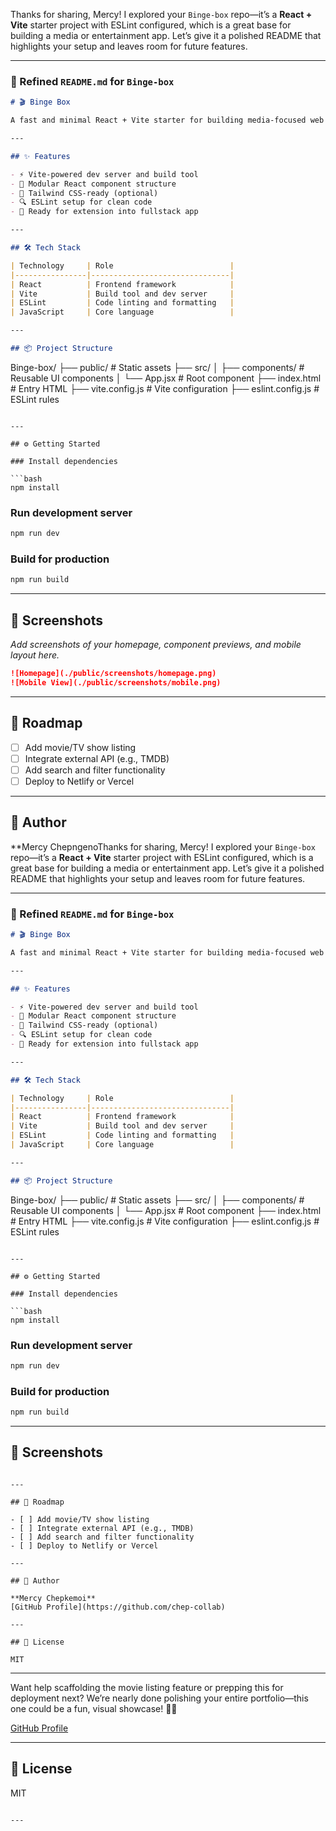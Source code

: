 Thanks for sharing, Mercy! I explored your `Binge-box` repo—it’s a **React + Vite** starter project with ESLint configured, which is a great base for building a media or entertainment app. Let’s give it a polished README that highlights your setup and leaves room for future features.

---

### 📝 Refined `README.md` for `Binge-box`

```markdown
# 🎬 Binge Box

A fast and minimal React + Vite starter for building media-focused web apps. This project is scaffolded with ESLint, hot module replacement, and a clean file structure—perfect for expanding into a movie or TV show discovery platform.

---

## ✨ Features

- ⚡️ Vite-powered dev server and build tool
- 🧩 Modular React component structure
- 🎨 Tailwind CSS-ready (optional)
- 🔍 ESLint setup for clean code
- 🚀 Ready for extension into fullstack app

---

## 🛠 Tech Stack

| Technology     | Role                          |
|----------------|-------------------------------|
| React          | Frontend framework            |
| Vite           | Build tool and dev server     |
| ESLint         | Code linting and formatting   |
| JavaScript     | Core language                 |

---

## 📦 Project Structure

```
Binge-box/
├── public/           # Static assets
├── src/
│   ├── components/   # Reusable UI components
│   └── App.jsx       # Root component
├── index.html        # Entry HTML
├── vite.config.js    # Vite configuration
├── eslint.config.js  # ESLint rules
```

---

## ⚙️ Getting Started

### Install dependencies

```bash
npm install
```

### Run development server

```bash
npm run dev
```

### Build for production

```bash
npm run build
```

---

## 📸 Screenshots

_Add screenshots of your homepage, component previews, and mobile layout here._

```markdown
![Homepage](./public/screenshots/homepage.png)
![Mobile View](./public/screenshots/mobile.png)
```

---

## 📌 Roadmap

- [ ] Add movie/TV show listing
- [ ] Integrate external API (e.g., TMDB)
- [ ] Add search and filter functionality
- [ ] Deploy to Netlify or Vercel

---

## 👤 Author

**Mercy ChepngenoThanks for sharing, Mercy! I explored your `Binge-box` repo—it’s a **React + Vite** starter project with ESLint configured, which is a great base for building a media or entertainment app. Let’s give it a polished README that highlights your setup and leaves room for future features.

---

### 📝 Refined `README.md` for `Binge-box`

```markdown
# 🎬 Binge Box

A fast and minimal React + Vite starter for building media-focused web apps. This project is scaffolded with ESLint, hot module replacement, and a clean file structure—perfect for expanding into a movie or TV show discovery platform.

---

## ✨ Features

- ⚡️ Vite-powered dev server and build tool
- 🧩 Modular React component structure
- 🎨 Tailwind CSS-ready (optional)
- 🔍 ESLint setup for clean code
- 🚀 Ready for extension into fullstack app

---

## 🛠 Tech Stack

| Technology     | Role                          |
|----------------|-------------------------------|
| React          | Frontend framework            |
| Vite           | Build tool and dev server     |
| ESLint         | Code linting and formatting   |
| JavaScript     | Core language                 |

---

## 📦 Project Structure

```
Binge-box/
├── public/           # Static assets
├── src/
│   ├── components/   # Reusable UI components
│   └── App.jsx       # Root component
├── index.html        # Entry HTML
├── vite.config.js    # Vite configuration
├── eslint.config.js  # ESLint rules
```

---

## ⚙️ Getting Started

### Install dependencies

```bash
npm install
```

### Run development server

```bash
npm run dev
```

### Build for production

```bash
npm run build
```

---

## 📸 Screenshots


```

---

## 📌 Roadmap

- [ ] Add movie/TV show listing
- [ ] Integrate external API (e.g., TMDB)
- [ ] Add search and filter functionality
- [ ] Deploy to Netlify or Vercel

---

## 👤 Author

**Mercy Chepkemoi**  
[GitHub Profile](https://github.com/chep-collab)

---

## 📄 License

MIT
```

---

Want help scaffolding the movie listing feature or prepping this for deployment next? We’re nearly done polishing your entire portfolio—this one could be a fun, visual showcase! 🍿✨
  
[GitHub Profile](https://github.com/chep-collab)

---

## 📄 License

MIT
```

---



